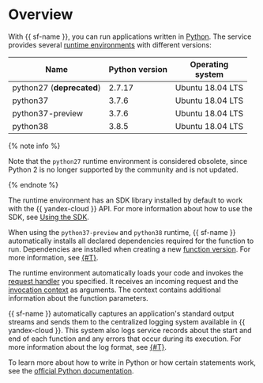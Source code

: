 # Overview

With {{ sf-name }}, you can run applications written in [Python](https://python.org/). The service provides several [runtime environments](../../concepts/runtime/index.md) with different versions:

| Name | Python version | Operating <br>system |
| ---- | ---- | ---- |
| python27 (**deprecated**) | 2.7.17 | Ubuntu 18.04 LTS |
| python37 | 3.7.6 | Ubuntu 18.04 LTS |
| python37-preview | 3.7.6 | Ubuntu 18.04 LTS |
| python38 | 3.8.5 | Ubuntu 18.04 LTS |

{% note info %}

Note that the `python27` runtime environment is considered obsolete, since Python 2 is no longer supported by the community and is not updated.

{% endnote %}

The runtime environment has an SDK library installed by default to work with the {{ yandex-cloud }} API. For more information about how to use the SDK, see [Using the SDK](sdk.md).

When using the `python37-preview` and `python38` runtime, {{ sf-name }} automatically installs all declared dependencies required for the function to run. Dependencies are installed when creating a new [function version](../../operations/function/version-manage.md#func-version-create). For more information, see [{#T}](dependencies.md).

The runtime environment automatically loads your code and invokes the [request handler](handler.md) you specified. It receives an incoming request and the [invocation context](context.md) as arguments. The context contains additional information about the function parameters.

{{ sf-name }} automatically captures an application's standard output streams and sends them to the centralized logging system available in {{ yandex-cloud }}. This system also logs service records about the start and end of each function and any errors that occur during its execution. For more information about the log format, see [{#T}](logging.md).

To learn more about how to write in Python or how certain statements work, see the [official Python documentation](https://docs.python.org/3.7/).
